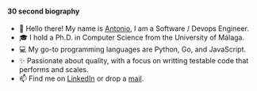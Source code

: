 #### 30 second biography

* 👋 Hello there! My name is [Antonio](https://benhid.com), I am a Software / Devops Engineer.
* 🎓 I hold a Ph.D. in Computer Science from the University of Málaga.
* 💻 My go-to programming languages are Python, Go, and JavaScript.
* ✨ Passionate about quality, with a focus on writting testable code that performs and scales.
* 📫 Find me on <a href="https://www.linkedin.com/in/benhid/">LinkedIn</a> or drop a <a href="mailto:antoniobenitezhid@gmail.com">mail</a>.
